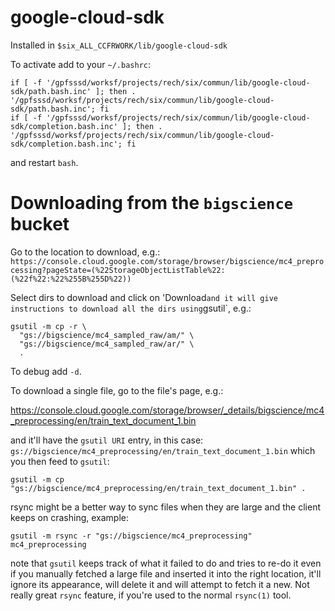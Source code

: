 # google-cloud-sdk

Installed in `$six_ALL_CCFRWORK/lib/google-cloud-sdk`

To activate add to your `~/.bashrc`:

```
if [ -f '/gpfsssd/worksf/projects/rech/six/commun/lib/google-cloud-sdk/path.bash.inc' ]; then . '/gpfsssd/worksf/projects/rech/six/commun/lib/google-cloud-sdk/path.bash.inc'; fi
if [ -f '/gpfsssd/worksf/projects/rech/six/commun/lib/google-cloud-sdk/completion.bash.inc' ]; then . '/gpfsssd/worksf/projects/rech/six/commun/lib/google-cloud-sdk/completion.bash.inc'; fi

```

and restart `bash`.

# Downloading from the `bigscience` bucket

Go to the location to download, e.g.:
`https://console.cloud.google.com/storage/browser/bigscience/mc4_preprocessing?pageState=(%22StorageObjectListTable%22:(%22f%22:%22%255B%255D%22))`

Select dirs to download and click on 'Download` and it will give instructions to download all the dirs using `gsutil`, e.g.:

```
gsutil -m cp -r \
  "gs://bigscience/mc4_sampled_raw/am/" \
  "gs://bigscience/mc4_sampled_raw/ar/" \
  .
```

To debug add `-d`.

To download a single file, go to the file's page, e.g.:

https://console.cloud.google.com/storage/browser/_details/bigscience/mc4_preprocessing/en/train_text_document_1.bin

and it'll have the `gsutil URI` entry, in this case:  `gs://bigscience/mc4_preprocessing/en/train_text_document_1.bin` which you then feed to `gsutil`:

```
gsutil -m cp "gs://bigscience/mc4_preprocessing/en/train_text_document_1.bin" .
```

rsync might be a better way to sync files when they are large and the client keeps on crashing, example:
```
gsutil -m rsync -r "gs://bigscience/mc4_preprocessing" mc4_preprocessing
```
note that `gsutil` keeps track of what it failed to do and tries to re-do it even if you manually fetched a large file and inserted it into the right location, it'll ignore its appearance, will delete it and will attempt to fetch it a new. Not really great `rsync` feature, if you're used to the normal `rsync(1)` tool.
